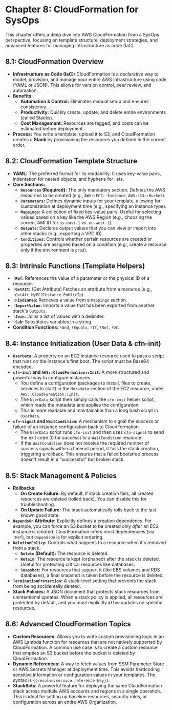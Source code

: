 
# Chapter 8: CloudFormation for SysOps

This chapter offers a deep dive into AWS CloudFormation from a SysOps perspective, focusing on template structure, deployment strategies, and advanced features for managing infrastructure as code (IaC).

## 8.1: CloudFormation Overview
- **Infrastructure as Code (IaC):** CloudFormation is a declarative way to model, provision, and manage your entire AWS infrastructure using code (YAML or JSON). This allows for version control, peer review, and automation.
- **Benefits:**
  - **Automation & Control:** Eliminates manual setup and ensures consistency.
  - **Productivity:** Quickly create, update, and delete entire environments (called Stacks).
  - **Cost Management:** Resources are tagged, and costs can be estimated before deployment.
- **Process:** You write a template, upload it to S3, and CloudFormation creates a **Stack** by provisioning the resources you defined in the correct order.

## 8.2: CloudFormation Template Structure
- **YAML:** The preferred format for its readability. It uses key-value pairs, indentation for nested objects, and hyphens for lists.
- **Core Sections:**
  - **`Resources` (Required):** The only mandatory section. Defines the AWS resources to be created (e.g., `AWS::EC2::Instance`, `AWS::S3::Bucket`).
  - **`Parameters`:** Defines dynamic inputs for your template, allowing for customization at deployment time (e.g., specifying an instance type).
  - **`Mappings`:** A collection of fixed key-value pairs. Useful for selecting values based on a key like the AWS Region (e.g., choosing the correct AMI ID for `us-east-1` vs. `eu-west-1`).
  - **`Outputs`:** Declares output values that you can view or import into other stacks (e.g., exporting a VPC ID).
  - **`Conditions`:** Controls whether certain resources are created or properties are assigned based on a condition (e.g., create a resource only if the environment is `prod`).

## 8.3: Intrinsic Functions (Template Helpers)
- **`!Ref`:** References the value of a parameter or the physical ID of a resource.
- **`!GetAtt`:** (Get Attribute) Fetches an attribute from a resource (e.g., `!GetAtt MyEC2Instance.PublicIp`).
- **`!FindInMap`:** Retrieves a value from a `Mappings` section.
- **`!ImportValue`:** Imports a value that has been exported from another stack's `Outputs`.
- **`!Join`:** Joins a list of values with a delimiter.
- **`!Sub`:** Substitutes variables in a string.
- **Condition Functions:** `!And`, `!Equals`, `!If`, `!Not`, `!Or`.

## 8.4: Instance Initialization (User Data & cfn-init)
- **`UserData`:** A property on an EC2 instance resource used to pass a script that runs on the instance's first boot. The script must be Base64 encoded.
- **`cfn-init` and `AWS::CloudFormation::Init`:** A more structured and powerful way to configure instances.
  - You define a configuration (packages to install, files to create, services to start) in the `Metadata` section of the EC2 resource, under `AWS::CloudFormation::Init`.
  - The `UserData` script then simply calls the `cfn-init` helper script, which reads the metadata and applies the configuration.
  - This is more readable and maintainable than a long bash script in `UserData`.
- **`cfn-signal` and `WaitCondition`:** A mechanism to signal the success or failure of an instance configuration back to CloudFormation.
  - The `UserData` script runs `cfn-init` and then uses `cfn-signal` to send the exit code (0 for success) to a `WaitCondition` resource.
  - If the `WaitCondition` does not receive the required number of success signals within a timeout period, it fails the stack creation, triggering a rollback. This ensures that a failed bootstrap process doesn't result in a "successful" but broken stack.

## 8.5: Stack Management & Policies
- **Rollbacks:**
  - **On Create Failure:** By default, if stack creation fails, all created resources are deleted (rolled back). You can disable this for troubleshooting.
  - **On Update Failure:** The stack automatically rolls back to the last known good state.
- **`DependsOn` Attribute:** Explicitly defines a creation dependency. For example, you can force an S3 bucket to be created only *after* an EC2 instance is created. CloudFormation infers most dependencies (via `!Ref`), but `DependsOn` is for explicit ordering.
- **`DeletionPolicy`:** Controls what happens to a resource when it's removed from a stack.
  - **`Delete` (Default):** The resource is deleted.
  - **`Retain`:** The resource is kept (orphaned) after the stack is deleted. Useful for protecting critical resources like databases.
  - **`Snapshot`:** For resources that support it (like EBS volumes and RDS databases), a final snapshot is taken before the resource is deleted.
- **`TerminationProtection`:** A stack-level setting that prevents the stack from being accidentally deleted.
- **Stack Policies:** A JSON document that protects stack resources from unintentional updates. When a stack policy is applied, all resources are protected by default, and you must explicitly `Allow` updates on specific resources.

## 8.6: Advanced CloudFormation Topics
- **Custom Resources:** Allows you to write custom provisioning logic in an AWS Lambda function for resources that are not natively supported by CloudFormation. A common use case is to create a custom resource that empties an S3 bucket before the bucket is deleted by CloudFormation.
- **Dynamic References:** A way to fetch values from SSM Parameter Store or AWS Secrets Manager at deployment time. This avoids hardcoding sensitive information or configuration values in your templates. The syntax is `{{resolve:service:reference-key}}`.
- **StackSets:** A powerful feature for deploying the same CloudFormation stack across multiple AWS accounts and regions in a single operation. This is ideal for setting up baseline resources, security roles, or configuration across an entire AWS Organization.
